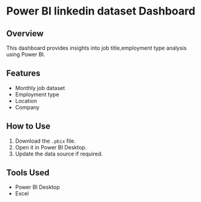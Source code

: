 # Power BI linkedin dataset Dashboard

## Overview
This dashboard provides insights into job title,employment type analysis using Power BI.

## Features
- Monthly job dataset
- Employment type
- Location
- Company

## How to Use
1. Download the `.pbix` file.
2. Open it in Power BI Desktop.
3. Update the data source if required.



## Tools Used
- Power BI Desktop
- Excel


